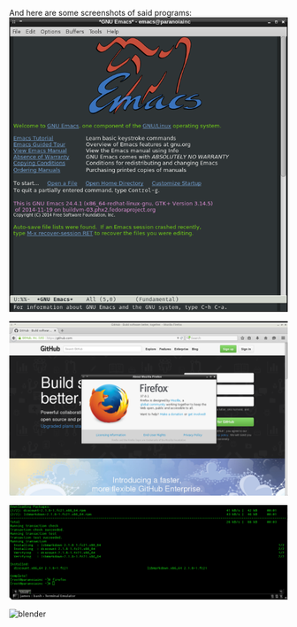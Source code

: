 And here are some screenshots of said programs:
![emacs](/images/emacs.png "Emacs")

![firefox](/images/firefox.png "Firefox")

![yakuake](/images/yakuake.png "Yakuake")

![blender](http://www.blender.org/wp-content/uploads/2012/11/caminandes_edit_final.jpg "Blender")
